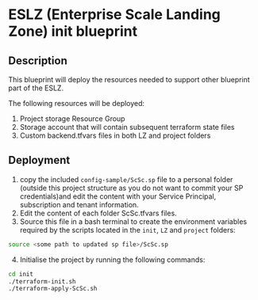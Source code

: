 # ESLZ (Enterprise Scale Landing Zone) init blueprint

## Description

This blueprint will deploy the resources needed to support other blueprint part of the ESLZ.

The following resources will be deployed:

1. Project storage Resource Group
3. Storage account that will contain subsequent terraform state files
4. Custom backend.tfvars files in both LZ and project folders

## Deployment

1. copy the included `config-sample/ScSc.sp` file to a personal folder (outside this project structure as you do not want to commit your SP credentials)and edit the content with your Service Principal, subscription and tenant information.
2. Edit the content of each folder ScSc.tfvars files.
3. Source this file in a bash terminal to create the environment variables required by the scripts located in the `init`, `LZ` and `project` folders:
```sh
source <some path to updated sp file>/ScSc.sp
```
4. Initialise the project by running the following commands:
```sh
cd init
./terraform-init.sh
./terraform-apply-ScSc.sh
```
